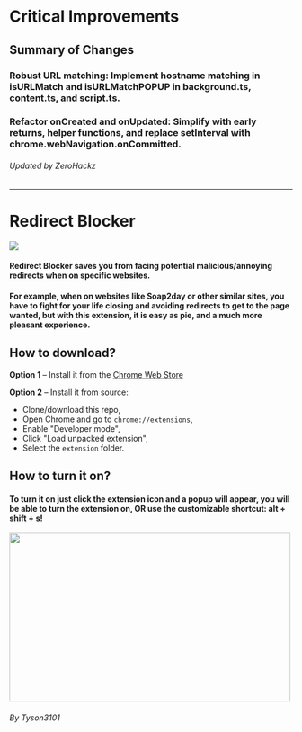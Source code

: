# Critical Improvements

## Summary of Changes

### Robust URL matching: Implement hostname matching in isURLMatch and isURLMatchPOPUP in background.ts, content.ts, and script.ts.

### Refactor onCreated and onUpdated: Simplify with early returns, helper functions, and replace setInterval with chrome.webNavigation.onCommitted.

###### Updated by ZeroHackz
---------------
# Redirect Blocker

<img src="./extension/img/Icon128.png" />

#### Redirect Blocker saves you from facing potential malicious/annoying redirects when on specific websites.

#### For example, when on websites like Soap2day or other similar sites, you have to fight for your life closing and avoiding redirects to get to the page wanted, but with this extension, it is easy as pie, and a much more pleasant experience.

## How to download?

**Option 1** – Install it from the [Chrome Web Store](https://chrome.google.com/webstore/detail/redirect-blocker/egmgebeelgaakhaoodlmnimbfemfgdah)

**Option 2** – Install it from source:

- Clone/download this repo,
- Open Chrome and go to `chrome://extensions`,
- Enable "Developer mode",
- Click "Load unpacked extension",
- Select the `extension` folder.

## How to turn it on?

#### To turn it on just click the extension icon and a popup will appear, you will be able to turn the extension on, OR use the customizable shortcut: alt + shift + s!

<img src="./images/ShowcaseImg.png" width="500" height="300"/>

###### By Tyson3101
